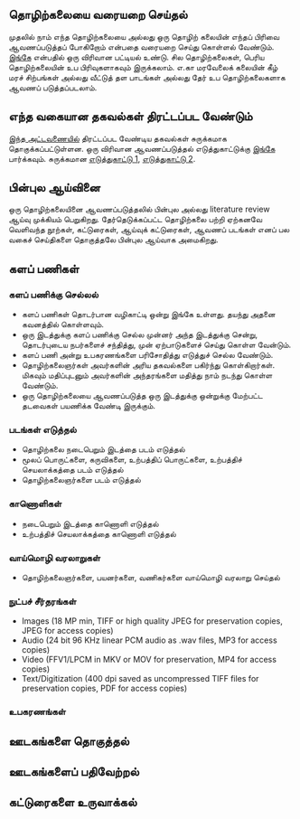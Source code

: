 ## தொழிற்கலையை வரையறை செய்தல்
முதலில் நாம் எந்த தொழிற்கலையை அல்லது ஒரு தொழிற் கலையின் எந்தப் பிரிவை ஆவணப்படுத்தப் போகிறோம் என்பதை வரையறை செய்து கொள்ளல் வேண்டும்.  [இங்கே](https://ta.wikipedia.org/s/6x6h) என்பதில் ஒரு விரிவான பட்டியல் உண்டு.  சில தொழிற்கலைகள், பெரிய தொழிற்கலையின் உப பிரிவுகளாகவும் இருக்கலாம்.  எ.கா மரவேலைக் கலையின் கீழ் மரச் சிற்பங்கள் அல்லது வீட்டுத் தள பாடங்கள் அல்லது தேர் உப தொழிற்கலைகளாக ஆவணப் படுத்தப்படலாம். 

## எந்த வகையான தகவல்கள் திரட்டப்பட வேண்டும்
[இந்த அட்டவணையில்](https://ta.wikipedia.org/s/73a9) திரட்டப்பட வேண்டிய தகவல்கள் சுருக்கமாக தொகுக்கப்பட்டுள்ளன.  ஒரு விரிவான ஆவணப்படுத்தல் எடுத்துகாட்டுக்கு [இங்கே](http://handicrafts.nic.in/CmsUpload/01282016112820Kavaad0.pdf) பார்க்கவும்.  சுருக்கமான [எடுத்துகாட்டு 1](http://handicrafts.nic.in/CmsUpload/2039201602393132%20craft%20process.pdf), [எடுத்துகாட்டு 2](http://handicrafts.nic.in/CmsUpload/2039201602393132%20craft%20process.pdf).

## பின்புல ஆய்வினை 
ஒரு தொழிற்கலையினை ஆவணப்படுத்தலில் பின்புல அல்லது literature review ஆய்வு முக்கியம் பெறுகிறது.  தேர்தெடுக்கப்பட்ட தொழிற்கலை பற்றி ஏற்கனவே வெளிவந்த நூற்கள், கட்டுரைகள், ஆய்வுக் கட்டுரைகள், ஆவணப் படங்கள் எனப் பல வகைச் செய்திகளை தொகுத்தலே பின்புல ஆய்வாக அமைகிறது.  

## களப் பணிகள்
### களப் பணிக்கு செல்லல்
* களப் பணிகள் தொடர்பான வழிகாட்டி ஒன்று இங்கே உள்ளது.  தயந்து அதனை கவனத்தில் கொள்ளவும்.
* ஒரு இடத்துக்கு களப் பணிக்கு செல்ல முன்னர் அந்த இடத்துக்கு சென்று, தொடர்புடைய நபர்களைச் சந்தித்து, முன் ஏற்பாடுகளைச் செய்து கொள்ள வேன்டும்.
* களப் பணி அன்று உபகரணங்களை பரிசோதித்து எடுத்துச் செல்ல வேண்டும்.
* தொழிற்கலைஞர்கள் அவர்களின் அரிய தகவல்களை பகிர்ந்து கொள்கிறார்கள்.  மிகவும் மதிப்புடனும் அவர்களின் அந்தரங்களை மதித்து நாம் நடந்து கொள்ள வேண்டும்.
* ஒரு தொழிற்கலையை ஆவணப்படுத்த ஒரு இடத்துக்கு ஒன்றுக்கு மேற்பட்ட தடவைகள் பயணிக்க வேண்டி இருக்கும்.

### படங்கள் எடுத்தல்
* தொழிற்கலை நடைபெறும் இடத்தை படம் எடுத்தல்
* மூலப் பொருட்களை, கருவிகளை, உற்பத்திப் பொருட்களை, உற்பத்திச் செயலாக்கத்தை படம் எடுத்தல்
* தொழிற்கலைஞர்களை படம் எடுத்தல்

### காணொளிகள்
* நடைபெறும் இடத்தை காணொளி எடுத்தல்
* உற்பத்திச் செயலாக்கத்தை காணொளி எடுத்தல்

### வாய்மொழி வரலாறுகள்
* தொழிற்கலைஞர்களை, பயனர்களை, வணிகர்களை வாய்மொழி வரலாறு செய்தல்

### நுட்பச் சீர்தரங்கள்
* Images (18 MP min, TIFF or high quality JPEG for preservation copies, JPEG for access copies)
* Audio (24 bit 96 KHz linear PCM audio as .wav files, MP3 for access copies)
* Video (FFV1/LPCM in MKV or MOV for preservation, MP4 for access copies)
* Text/Digitization (400 dpi saved as uncompressed TIFF files for preservation copies, PDF for access copies)

### உபகரணங்கள்

## ஊடகங்களை தொகுத்தல்
## ஊடகங்களைப் பதிவேற்றல்
## கட்டுரைகளை உருவாக்கல்
